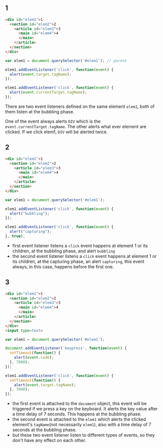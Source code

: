 ## 1

```html
<div id="elem1">1
  <section id="elem2">2
    <article id="elem3">3
      <main id="elem4">4
      </main>
    </article>
  </section>
</div>
```

```js
var elem1 = document.querySelector('#elem1'); // parent

elem1.addEventListener('click', function(event) {
  alert(event.target.tagName);
});

elem1.addEventListener('click', function(event) {
  alert(event.currentTarget.tagName);
});
```

There are two event listeners defined on the same element `elem1`, both of them listen at the bubbling phase.

One of the event always alerts `DIV` which is the `event.currentTarget.tagName`. The other alerts what ever element are clicked. If we click elem1, `DIV` will be alerted twice.

## 2

```html
<div id="elem1">1
  <section id="elem2">2
    <article id="elem3">3
      <main id="elem4">4
      </main>
    </article>
  </section>
</div>
```

```js
var elem1 = document.querySelector('#elem1');

elem1.addEventListener('click', function(event) {
  alert("bubbling");
});

elem1.addEventListener('click', function(event) {
  alert("capturing");
}, true);
```

- first event listener listens a `click` event happens at element 1 or its children, at the bubbling phase, and alert `bubbling`
- the second event listener listens a `click` event happens at element 1 or its children, at the capturing phase, an alert `capturing`, this event always, in this case, happens before the first one.


## 3

```html
<div id="elem1">1
  <section id="elem2">2
    <article id="elem3">3
      <main id="elem4">4
      </main>
    </article>
  </section>
</div>
<input type=text>
```

```js
var elem1 = document.querySelector('#elem1');

document.addEventListener('keypress', function(event) {
  setTimeout(function() {
    alert(event.code);
  }, 7000);
});

elem1.addEventListener('click', function(event) {
  setTimeout(function() {
    alert(event.target.tagName);     
  }, 7000);
});
```

- the first event is attached to the `document` object, this event will be triggered if we press a key on the keyboard. It alerts the key value after a time delay of 7 seconds. This happens at the bubbling phase.
- the second event is attached to the `elem1` which alerts the clicked element's `tagName`(not necessarily `elem1`), also with a time delay of 7 seconds at the bubbling phase.
- but these two event listener listen to different types of events, so they don't have any effect on each other.
